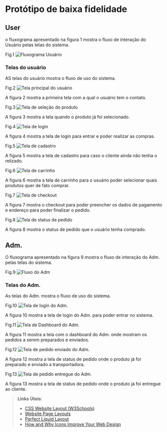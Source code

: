 # Protótipo de baixa fidelidade


## User

o fluxograma apresentado na figura 1 mostra o fluxo de interação do Usuário pelas telas do sistema.
	
Fig.1
![Fluxograma Usuário](img/prototipodebaixafidelidadeuser.PNG)

### Telas do usuário

AS telas do usuário mostra o fluxo de uso do sistema.

Fig.2
![Tela principal do usuário](img/telaprincipaluser.PNG)

A figura 2 mostra a primeira tela com a qual o usuário tem o contato.

Fig.3
![Tela de seleção do produto](img/selecaodeprodutouser.PNG)

A figura 3 mostra a tela quando o produto já foi selecionado.

Fig.4
![Tela de login](img/loginuser.PNG)

A figura 4 mostra a tela de login para entrar e poder realizar as compras.

Fig.5
![Tela de cadastro](img/cadastrouser.PNG)

A figura 5 mostra a tela de cadastro para caso o cliente ainda não tenha o relizado.

Fig.6
![Tela de carrinho](img/carrinhouser.PNG)

A figura 6 mostra a tela de carrinho para o usuário poder selecionar quais produtos quer de fato comprar.

Fig.7
![Tela de checkout](img/checkoutuser.PNG)

A figura 7 mostra o checkout para poder preencher os dados de pagamento e endereço para poder finalizar o pedido.

Fig.8
![Tela de status de pedido](img/statuspedidouser.PNG)

A figura 8 mostra o status de pedido que o usuário tenha comprado.

## Adm.

O fluxograma apresentado na figura 9 mostra o fluxo de interação do Adm. pelas telas do sistema.

Fig.9
![Fluxo do Adm](img/prototipodebaixafidelidadeadm.PNG)

### Telas do Adm.

As telas do Adm. mostra o fluxo de uso do sistema.

Fig.10
![Tela de login do Adm.](img/loginadm.PNG)

A figura 10 mostra a tela de login do Adm. para poder entrar no sistema.

Fig.11
![Tela de Dashboard do Adm.](img/dashboardadm.PNG)

A figura 11 mostra a tela com o dashboard do Adm. onde mostram os pedidos a serem preparados e enviados.

Fig.12
![Tela de pedido enviado do Adm.](img/pedidoenviadoadm.PNG)

A figura 12 mostra a tela de status de pedido onde o produto já foi preparado e enviado a transportadora.

Fig.13
![Tela de pedido entregue do Adm.](img/pedidoentregueadm.PNG)

A figura 13 mostra a tela de status de pedido onde o produto já foi entregue ao cliente.

	
	
	

> **Links Úteis**:
>
> - [CSS Website Layout (W3Schools)](https://www.w3schools.com/css/css_website_layout.asp)
> - [Website Page Layouts](http://www.cellbiol.com/bioinformatics_web_development/chapter-3-your-first-web-page-learning-html-and-css/website-page-layouts/)
> - [Perfect Liquid Layout](https://matthewjamestaylor.com/perfect-liquid-layouts)
> - [How and Why Icons Improve Your Web Design](https://usabilla.com/blog/how-and-why-icons-improve-you-web-design/)

